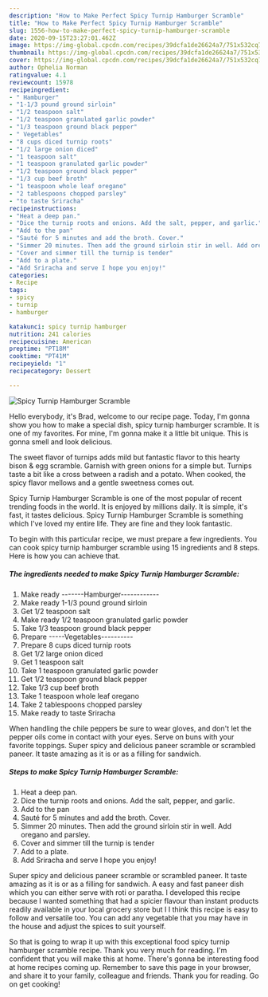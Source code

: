 ```yaml
---
description: "How to Make Perfect Spicy Turnip Hamburger Scramble"
title: "How to Make Perfect Spicy Turnip Hamburger Scramble"
slug: 1556-how-to-make-perfect-spicy-turnip-hamburger-scramble
date: 2020-09-15T23:27:01.462Z
image: https://img-global.cpcdn.com/recipes/39dcfa1de26624a7/751x532cq70/spicy-turnip-hamburger-scramble-recipe-main-photo.jpg
thumbnail: https://img-global.cpcdn.com/recipes/39dcfa1de26624a7/751x532cq70/spicy-turnip-hamburger-scramble-recipe-main-photo.jpg
cover: https://img-global.cpcdn.com/recipes/39dcfa1de26624a7/751x532cq70/spicy-turnip-hamburger-scramble-recipe-main-photo.jpg
author: Ophelia Norman
ratingvalue: 4.1
reviewcount: 15978
recipeingredient:
- " Hamburger"
- "1-1/3 pound ground sirloin"
- "1/2 teaspoon salt"
- "1/2 teaspoon granulated garlic powder"
- "1/3 teaspoon ground black pepper"
- " Vegetables"
- "8 cups diced turnip roots"
- "1/2 large onion diced"
- "1 teaspoon salt"
- "1 teaspoon granulated garlic powder"
- "1/2 teaspoon ground black pepper"
- "1/3 cup beef broth"
- "1 teaspoon whole leaf oregano"
- "2 tablespoons chopped parsley"
- "to taste Sriracha"
recipeinstructions:
- "Heat a deep pan."
- "Dice the turnip roots and onions. Add the salt, pepper, and garlic."
- "Add to the pan"
- "Sauté for 5 minutes and add the broth. Cover."
- "Simmer 20 minutes. Then add the ground sirloin stir in well. Add oregano and parsley."
- "Cover and simmer till the turnip is tender"
- "Add to a plate."
- "Add Sriracha and serve I hope you enjoy!"
categories:
- Recipe
tags:
- spicy
- turnip
- hamburger

katakunci: spicy turnip hamburger 
nutrition: 241 calories
recipecuisine: American
preptime: "PT18M"
cooktime: "PT41M"
recipeyield: "1"
recipecategory: Dessert

---
```



![Spicy Turnip Hamburger Scramble](https://img-global.cpcdn.com/recipes/39dcfa1de26624a7/751x532cq70/spicy-turnip-hamburger-scramble-recipe-main-photo.jpg)

Hello everybody, it's Brad, welcome to our recipe page. Today, I'm gonna show you how to make a special dish, spicy turnip hamburger scramble. It is one of my favorites. For mine, I'm gonna make it a little bit unique. This is gonna smell and look delicious.

The sweet flavor of turnips adds mild but fantastic flavor to this hearty bison &amp; egg scramble. Garnish with green onions for a simple but. Turnips taste a bit like a cross between a radish and a potato. When cooked, the spicy flavor mellows and a gentle sweetness comes out.

Spicy Turnip Hamburger Scramble is one of the most popular of recent trending foods in the world. It is enjoyed by millions daily. It is simple, it's fast, it tastes delicious. Spicy Turnip Hamburger Scramble is something which I've loved my entire life. They are fine and they look fantastic.


To begin with this particular recipe, we must prepare a few ingredients. You can cook spicy turnip hamburger scramble using 15 ingredients and 8 steps. Here is how you can achieve that.

<!--inarticleads1-->

##### The ingredients needed to make Spicy Turnip Hamburger Scramble:

1. Make ready  -------Hamburger------------
1. Make ready 1-1/3 pound ground sirloin
1. Get 1/2 teaspoon salt
1. Make ready 1/2 teaspoon granulated garlic powder
1. Take 1/3 teaspoon ground black pepper
1. Prepare  -----Vegetables----------
1. Prepare 8 cups diced turnip roots
1. Get 1/2 large onion diced
1. Get 1 teaspoon salt
1. Take 1 teaspoon granulated garlic powder
1. Get 1/2 teaspoon ground black pepper
1. Take 1/3 cup beef broth
1. Take 1 teaspoon whole leaf oregano
1. Take 2 tablespoons chopped parsley
1. Make ready to taste Sriracha


When handling the chile peppers be sure to wear gloves, and don&#39;t let the pepper oils come in contact with your eyes. Serve on buns with your favorite toppings. Super spicy and delicious paneer scramble or scrambled paneer. It taste amazing as it is or as a filling for sandwich. 

<!--inarticleads2-->

##### Steps to make Spicy Turnip Hamburger Scramble:

1. Heat a deep pan.
1. Dice the turnip roots and onions. Add the salt, pepper, and garlic.
1. Add to the pan
1. Sauté for 5 minutes and add the broth. Cover.
1. Simmer 20 minutes. Then add the ground sirloin stir in well. Add oregano and parsley.
1. Cover and simmer till the turnip is tender
1. Add to a plate.
1. Add Sriracha and serve I hope you enjoy!


Super spicy and delicious paneer scramble or scrambled paneer. It taste amazing as it is or as a filling for sandwich. A easy and fast paneer dish which you can either serve with roti or paratha. I developed this recipe because I wanted something that had a spicier flavour than instant products readily available in your local grocery store but I I think this recipe is easy to follow and versatile too. You can add any vegetable that you may have in the house and adjust the spices to suit yourself. 

So that is going to wrap it up with this exceptional food spicy turnip hamburger scramble recipe. Thank you very much for reading. I'm confident that you will make this at home. There's gonna be interesting food at home recipes coming up. Remember to save this page in your browser, and share it to your family, colleague and friends. Thank you for reading. Go on get cooking!

